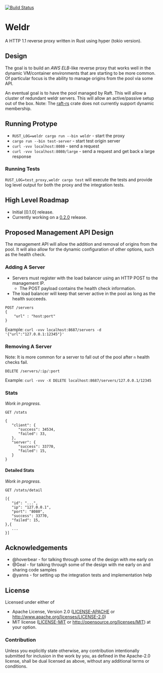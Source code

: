 [![Build Status](https://travis-ci.org/hjr3/weldr.svg?branch=master)](https://travis-ci.org/hjr3/weldr)

# Weldr

A HTTP 1.1 reverse proxy written in Rust using hyper (tokio version).

## Design

The goal is to build an _AWS ELB_-like reverse proxy that works well in the dynamic VM/container environments that are starting to be more common. Of particular focus is the ability to manage origins from the pool via some API.

An eventual goal is to have the pool managed by Raft. This will allow a cluster of redundant weldr servers. This will allow an active/passive setup out of the box. Note: The [raft-rs](https://github.com/hoverbear/raft-rs) crate does not currently support dynamic membership.

## Running Protype

   * `RUST_LOG=weldr cargo run --bin weldr` - start the proxy
   * `cargo run --bin test-server` - start test origin server
   * `curl -vvv localhost:8080` - send a request
   * `curl -vvv localhost:8080/large` - send a request and get back a large response

### Running Tests

`RUST_LOG=test_proxy,weldr cargo test` will execute the tests and provide log level output for both the proxy and the integration tests.

## High Level Roadmap

   * Initial [0.1.0] release.
   * Currently working on a [0.2.0](https://github.com/hjr3/weldr/milestone/2) release.

## Proposed Management API Design

The management API will allow the addition and removal of origins from the pool. It will also allow for the dynamic configuration of other options, such as the health check.

### Adding A Server

   * Servers must register with the load balancer using an HTTP POST to the management IP.
      * The POST payload contains the health check information.
   * The load balancer will keep that server active in the pool as long as the health succeeds.

```
POST /servers 
{ 
    "url" : "host:port"
}
```

Example: `curl -vvv localhost:8687/servers -d '{"url":"127.0.0.1:12345"}'`

### Removing A Server

Note: It is more common for a server to fall out of the pool after `n` health checks fail.

```
DELETE /servers/:ip/:port
```

Example: `curl -vvv -X DELETE localhost:8687/servers/127.0.0.1/12345`

### Stats

_Work in progress._

```
GET /stats
```

```
{
   "client": {
      "success": 34534,
      "failed": 33,
   },
   "server": {
      "success": 33770,
      "failed": 15,
   }
}
```

#### Detailed Stats

_Work in progress._

```
GET /stats/detail
```

```
[{
   "id": "...",
   "ip": "127.0.0.1",
   "port": "8080",
   "success": 33770,
   "failed": 15,
},{
   ...
}]
```

## Acknowledgements

   * @hoverbear - for talking through some of the design with me early on
   * @Geal - for talking through some of the design with me early on and sharing code samples
   * @yanns - for setting up the integration tests and implementation help

## License

Licensed under either of
 * Apache License, Version 2.0 ([LICENSE-APACHE](LICENSE-APACHE) or http://www.apache.org/licenses/LICENSE-2.0)
 * MIT license ([LICENSE-MIT](LICENSE-MIT) or http://opensource.org/licenses/MIT)
at your option.

### Contribution

Unless you explicitly state otherwise, any contribution intentionally submitted
for inclusion in the work by you, as defined in the Apache-2.0 license, shall be dual licensed as above, without any
additional terms or conditions.
